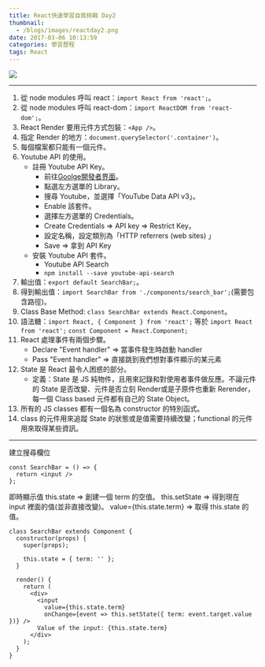 ```yaml
---
title: React快速學習自我挑戰 Day2
thumbnail:
  - /blogs/images/reactday2.png
date: 2017-03-06 10:13:59
categories: 學習歷程
tags: React
---
```

<img src="/blogs/images/reactday2.png">

***
1. 從 node modules 呼叫 react：`import React from 'react';`。
2. 從 node modules 呼叫 react-dom：`import ReactDOM from 'react-dom';`。
3. React Render 要用元件方式包裝：`<App />`。
4. 指定 Render 的地方：`document.querySelector('.container')`。
5. 每個檔案都只能有一個元件。
6. Youtube API 的使用。
    - 註冊 Youtube API Key。
        * 前往[Goolge開發者界面](console.developers.google.com)。
        * 點選左方選單的 Library。
        * 搜尋 Youtube，並選擇「YouTube Data API v3」。
        * Enable 該套件。
        * 選擇左方選單的 Credentials。
        * Create Credentials => API key => Restrict Key。
        * 設定名稱，設定類別為「HTTP referrers (web sites) 」
        * Save => 拿到 API Key
    - 安裝 Youtube API 套件。
        * Youtube API Search
        * `npm install --save youtube-api-search`
7. 輸出值：`export default SearchBar;`。
8. 得到輸出值：`import SearchBar from './components/search_bar';`(需要包含路徑)。
9. Class Base Method: `class SearchBar extends React.Component`。
10. 語法糖：`import React, { Component } from 'react';` 等於
    `import React from 'react';`
    `const Component = React.Component;`
11. React 處理事件有兩個步驟。
    - Declare "Event handler" => 當事件發生時啟動 handler
    - Pass "Event handler" => 直接跳到我們想對事件顯示的某元素
12. State 是 React 最令人困惑的部分。
    - 定義：State 是 JS 純物件，且用來記錄和對使用者事件做反應。不論元件的 State 是否改變、元件是否立刻 Render或是子原件也重新 Rerender，每一個 Class based 元件都有自己的 State Object。
13. 所有的 JS classes 都有一個名為 constructor 的特別函式。
14. class 的元件用來追蹤 State 的狀態或是值需要持續改變；functional 的元件用來取得某些資訊。

***
建立搜尋欄位
```
const SearchBar = () => {
  return <input />
};
```
即時顯示值
this.state => 創建一個 term 的空值。
this.setState => 得到現在 input 裡面的值(並非直接改變)。
value={this.state.term} => 取得 this.state 的值。
```
class SearchBar extends Component {
  constructor(props) {
    super(props);

    this.state = { term: '' };
  }

  render() {
    return (
      <div>
        <input
          value={this.state.term}
          onChange={event => this.setState({ term: event.target.value })} />
        Value of the input: {this.state.term}
      </div>
    );
  }
}
```
